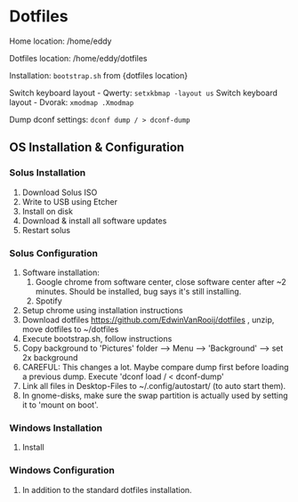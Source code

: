 # Dotfiles

Home location:      /home/eddy

Dotfiles location:  /home/eddy/dotfiles

Installation: `bootstrap.sh` from {dotfiles location}

Switch keyboard layout - Qwerty: `setxkbmap -layout us`
Switch keyboard layout - Dvorak: `xmodmap .Xmodmap`

Dump dconf settings: `dconf dump / > dconf-dump`


## OS Installation & Configuration

### Solus Installation

1. Download Solus ISO
1. Write to USB using Etcher
1. Install on disk
1. Download & install all software updates
1. Restart solus

### Solus Configuration
1. Software installation:
	1. Google chrome from software center, close software center after ~2 minutes. Should be installed, bug says it's still installing.
	1. Spotify
1. Setup chrome using installation instructions
1. Download dotfiles https://github.com/EdwinVanRooij/dotfiles , unzip, move dotfiles to ~/dotfiles
1. Execute bootstrap.sh, follow instructions
1. Copy background to 'Pictures' folder --> Menu --> 'Background' --> set 2x background
1. CAREFUL: This changes a lot. Maybe compare dump first before loading a
   previous dump. Execute 'dconf load / < dconf-dump'
1. Link all files in Desktop-Files to ~/.config/autostart/ (to auto start them).
1. In gnome-disks, make sure the swap partition is actually used by setting it to 'mount on boot'.

### Windows Installation

1. Install

### Windows Configuration
1. In addition to the standard dotfiles installation.
